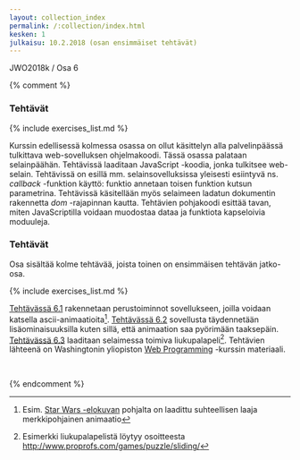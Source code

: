 ```yaml
---
layout: collection_index
permalink: /:collection/index.html
kesken: 1
julkaisu: 10.2.2018 (osan ensimmäiset tehtävät)
---
```


JWO2018k / Osa 6



{% comment %}

### Tehtävät


{% include exercises_list.md %}




Kurssin edellisessä kolmessa osassa on ollut käsittelyn alla palvelinpäässä tulkittava web-sovelluksen ohjelmakoodi. Tässä osassa palataan selainpäähän. Tehtävissä laaditaan JavaScript -koodia, jonka tulkitsee web-selain. Tehtävissä on esillä mm. selainsovelluksissa yleisesti esiintyvä ns. *callback* -funktion käyttö: funktio annetaan toisen funktion kutsun parametrina. Tehtävissä käsitellään myös selaimeen ladatun dokumentin rakennetta *dom* -rajapinnan kautta. Tehtävien pohjakoodi esittää tavan, miten JavaScriptilla voidaan muodostaa dataa ja funktiota kapseloivia moduuleja.

### Tehtävät

Osa sisältää kolme tehtävää, joista toinen on ensimmäisen tehtävän jatko-osa.  


{% include exercises_list.md %}

[Tehtävässä 6.1](tehtava61) rakennetaan perustoiminnot sovellukseen, joilla voidaan katsella ascii-animaatioita[^1]. [Tehtävässä 6.2](tehtava62) sovellusta täydennetään lisäominaisuuksilla kuten sillä, että animaation saa pyörimään taaksepäin. [Tehtävässä 6.3](tehtävä63) laaditaan selaimessa toimiva liukupalapeli[^2]. Tehtävien lähteenä on Washingtonin yliopiston [Web Programming][cse154] -kurssin materiaali.


[^1]: Esim. [Star Wars -elokuvan](http://www.asciimation.co.nz) pohjalta on laadittu suhteellisen laaja merkkipohjainen animaatio

[^2]: Esimerkki liukupalapelistä löytyy osoitteesta <http://www.proprofs.com/games/puzzle/sliding/>

[cse154]:https://courses.cs.washington.edu/courses/cse154/

<br/>

{% endcomment %}
